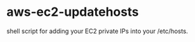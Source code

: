 aws-ec2-updatehosts
===================

shell script for adding your EC2 private IPs into your /etc/hosts.
